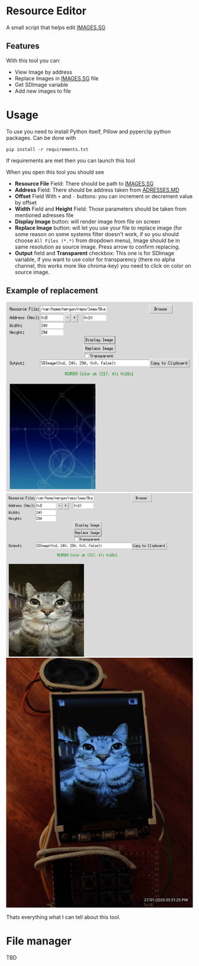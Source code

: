 # Resource Editor
A small script that helps edit [IMAGES.SG](../DEVINFO.MD#imagessg)


## Features
With this tool you can:
- View Image by address
- Replace Images in [IMAGES.SG](../DEVINFO.MD#imagessg) file
- Get SDImage variable
- Add new images to file

# Usage
To use you need to install Python itself, Pillow and pyperclip python packages.
Can be done with 
```
pip install -r requirements.txt
```
If requirements are met then you can launch this tool

When you open this tool you should see

- **Resource File** Field: There should be path to [IMAGES.SG](../DEVINFO.MD#imagessg)
- **Address** Field: There should be address taken from [ADRESSES.MD](../ADRESSES.MD)
- **Offset** Field With `+` and `-` buttons: you can increment or decrement value by offset
- **Width** Field and **Height** Field: Those parameters should be taken from mentioned adresses file
- **Display Image** button: will render image from file on screen
- **Replace Image** button: will let you use your file to replace image (for some reason on some systems filter doesn't work, if so you should choose `All Files (*.*)` from dropdown menu), Image should be in same resolution as source image. Press arrow to confirm replacing.
- **Output** field and **Transparent** checkbox: This one is for SDImage variable, if you want to use color for transparency (there no alpha channel, this works more like chroma-key) you need to click on color on source image.

## Example of replacement

![SG](../GHRES/tool__screenshot.png)
![Cat](../GHRES/tool_screenshot.png)
![real-life](../GHRES/photos/cat.jpg)

Thats everything what I can tell about this tool.

# File manager
TBD